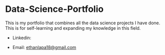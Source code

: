 # Data-Science-Portfolio

This is my portfolio that combines all the data science projects I have done. This is for self-learning and expanding my knowledge in this field. 

* Linkedin: 
  
* Email: ethanlapa18@gmail.com
